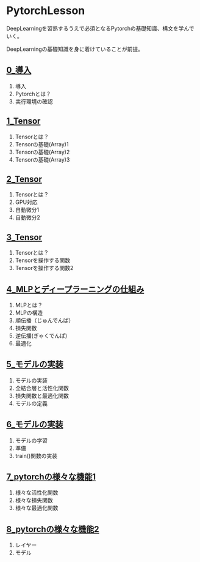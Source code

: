 # PytorchLesson
DeepLearningを習熟するうえで必須となるPytorchの基礎知識、構文を学んでいく。

DeepLearningの基礎知識を身に着けていることが前提。

## [0_導入](https://github.com/TokitsuKotaro/PytorchLesson/blob/main/0_%E5%B0%8E%E5%85%A5.ipynb)
1. 導入
2. Pytorchとは？
3. 実行環境の確認

## [1_Tensor](https://github.com/TokitsuKotaro/PytorchLesson/blob/main/1_Tensor.ipynb)
1. Tensorとは？
2. Tensorの基礎(Array)1
3. Tensorの基礎(Array)2
4. Tensorの基礎(Array)3

## [2_Tensor](https://github.com/TokitsuKotaro/PytorchLesson/blob/main/2_Tensor.ipynb)
1. Tensorとは？
2. GPU対応
3. 自動微分1
4. 自動微分2

## [3_Tensor](https://github.com/TokitsuKotaro/PytorchLesson/blob/main/3_Tensor.ipynb)
1. Tensorとは？
2. Tensorを操作する関数
3. Tensorを操作する関数2

## [4_MLPとディープラーニングの仕組み](https://github.com/TokitsuKotaro/PytorchLesson/blob/main/4_MLP%E3%81%A8%E3%83%86%E3%82%99%E3%82%A3%E3%83%BC%E3%83%95%E3%82%9A%E3%83%A9%E3%83%BC%E3%83%8B%E3%83%B3%E3%82%AF%E3%82%99%E3%81%AE%E4%BB%95%E7%B5%84%E3%81%BF.ipynb)
1. MLPとは？
2. MLPの構造
3. 順伝播（じゅんでんぱ）
4. 損失関数
5.  逆伝播(ぎゃくでんぱ)
6.  最適化

## [5_モデルの実装](https://github.com/TokitsuKotaro/PytorchLesson/blob/main/5_%E3%83%A2%E3%83%86%E3%82%99%E3%83%AB%E3%81%AE%E5%AE%9F%E8%A3%85_.ipynb)
1. モデルの実装
2. 全結合層と活性化関数
3. 損失関数と最適化関数
4. モデルの定義

## [6_モデルの実装](https://github.com/TokitsuKotaro/PytorchLesson/blob/main/6_%E3%83%A2%E3%83%87%E3%83%AB%E3%81%AE%E5%AD%A6%E7%BF%92.ipynb)
1. モデルの学習
2. 準備
3. train()関数の実装

## [7_pytorchの様々な機能1](https://github.com/TokitsuKotaro/PytorchLesson/blob/main/7_pytorch%E3%81%AE%E6%A7%98%E3%80%85%E3%81%AA%E6%A9%9F%E8%83%BD1.ipynb)
1. 様々な活性化関数
2. 様々な損失関数
3. 様々な最適化関数

## [8_pytorchの様々な機能2](https://github.com/TokitsuKotaro/PytorchLesson/blob/main/8_pytorch%E3%81%AE%E6%A7%98%E3%80%85%E3%81%AA%E6%A9%9F%E8%83%BD2.ipynb)
1. レイヤー
2. モデル






